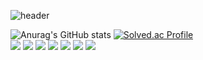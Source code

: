 ![header](https://capsule-render.vercel.app/api?type=wave&color=auto&height=300&section=header&text=YouYoung&fontSize=63)

![Anurag's GitHub stats](https://github-readme-stats.vercel.app/api?username=YouYoungLee&show_icons=true&theme=radical)
[![Solved.ac Profile](http://mazassumnida.wtf/api/generate_badge?boj=dldbdud123)](https://solved.ac/dldbdud123)<br/>
 <img src="https://img.shields.io/badge/Spring-6DB33F?style=flat&logo=Spring&logoColor=white"/>
 <img src="https://img.shields.io/badge/Django-092E20?style=flat&logo=Django&logoColor=white"/>
 <img src="https://img.shields.io/badge/Git-F05032?style=flat&logo=Git&logoColor=white"/>
 <img src="https://img.shields.io/badge/Python-F05032?style=flat&logo=Python&logoColor=white"/>
  <img src="https://img.shields.io/badge/Java-004027?style=flat&logo=Java&logoColor=white"/>
    <img src="https://img.shields.io/badge/Docker-2496ED?style=flat&logo=Docker&logoColor=white"/>
  <img src="https://img.shields.io/badge/Jenkins-D24939?style=flat&logo=Jenkins&logoColor=white"/>

<!--
**YouYoungLee/YouYoungLee** is a ✨ _special_ ✨ repository because its `README.md` (this file) appears on your GitHub profile.

Here are some ideas to get you started:

- 🔭 I’m currently working on ...
- 🌱 I’m currently learning ...
- 👯 I’m looking to collaborate on ...
- 🤔 I’m looking for help with ...
- 💬 Ask me about ...
- 📫 How to reach me: ...
- 😄 Pronouns: ...
- ⚡ Fun fact: ...
-->
